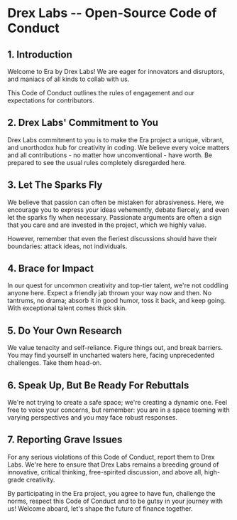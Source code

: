 # Drex Labs -- Open-Source Code of Conduct 

## **1. Introduction**

Welcome to Era by Drex Labs! We are eager for innovators and
disruptors, and maniacs of all kinds to collab with us.

This Code of Conduct outlines the rules of engagement and our
expectations for contributors.

## **2. Drex Labs' Commitment to You**

Drex Labs commitment to you is to make the Era project a unique,
vibrant, and unorthodox hub for creativity in coding. We believe every
voice matters and all contributions - no matter how unconventional -
have worth. Be prepared to see the usual rules completely disregarded here.

## **3. Let The Sparks Fly**

We believe that passion can often be mistaken for abrasiveness. Here,
we encourage you to express your ideas vehemently, debate fiercely,
and even let the sparks fly when necessary. Passionate arguments are
often a sign that you care and are invested in the project, which we
highly value.

However, remember that even the fieriest discussions should have their
boundaries: attack ideas, not individuals.

## **4. Brace for Impact**

In our quest for uncommon creativity and top-tier talent, we're not
coddling anyone here. Expect a friendly jab thrown your way now and
then. No tantrums, no drama; absorb it in good humor, toss it back,
and keep going. With exceptional talent comes thick skin.

## **5. Do Your Own Research**

We value tenacity and self-reliance. Figure things out, and break
barriers. You may find yourself in uncharted waters here, facing
unprecedented challenges. Take them head-on.

## **6. Speak Up, But Be Ready For Rebuttals**

We're not trying to create a safe space; we're creating a dynamic
one. Feel free to voice your concerns, but remember: you are in a
space teeming with varying perspectives and you may face robust
responses.

## **7. Reporting Grave Issues**

For any serious violations of this Code of Conduct, report them to
Drex Labs. We're here to ensure that Drex Labs remains a breeding
ground of innovative, critical thinking, free-spirited discussion, and
above all, high-grade creativity.

By participating in the Era project, you agree to have fun, challenge
the norms, respect this Code of Conduct and to be gutsy in your journey
with us! Welcome aboard, let's shape the future of finance together.

